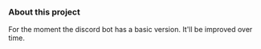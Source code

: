 ### About this project
      
For the moment the discord bot has a basic version. It'll be improved over time. 
